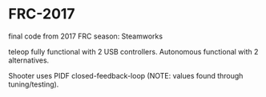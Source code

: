 # FRC-2017
final code from 2017 FRC season: Steamworks

teleop fully functional with 2 USB controllers.
Autonomous functional with 2 alternatives.

Shooter uses PIDF closed-feedback-loop (NOTE: values found through tuning/testing).

